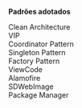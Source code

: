 <b>Padrões adotados</b>

Clean Architecture<br/>
VIP<br/>
Coordinator Pattern<br/>
Singleton Pattern<br/>
Factory Pattern<br/>
ViewCode<br/>
Alamofire<br/>
SDWebImage<br/>
Package Manager<br/>
